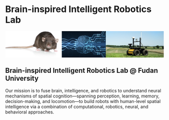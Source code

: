 # Brain-inspired Intelligent Robotics Lab

<img src="bar.png" align="center">

## Brain-inspired Intelligent Robotics Lab @ Fudan University

Our mission is to fuse brain, intelligence, and robotics to understand neural mechanisms of spatial cognition—spanning perception, learning, memory, decision-making, and locomotion—to build robots with human-level spatial intelligence via a combination of computational, robotics, neural, and behavioral approaches.


